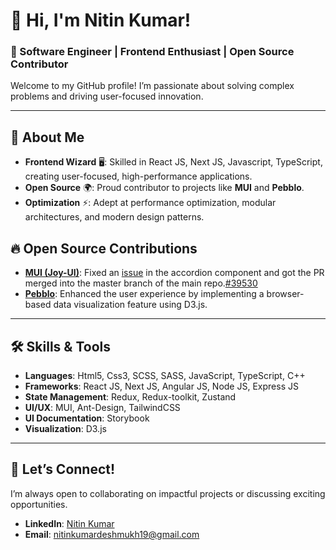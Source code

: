 # 👋 Hi, I'm Nitin Kumar!  
### 🚀 Software Engineer | Frontend Enthusiast | Open Source Contributor  

Welcome to my GitHub profile! I’m passionate about solving complex problems and driving user-focused innovation.

---

## 🌟 **About Me**  
- **Frontend Wizard** 🖥️: Skilled in React JS, Next JS, Javascript, TypeScript, creating user-focused, high-performance applications.   
- **Open Source** 🌍: Proud contributor to projects like **MUI** and **Pebblo**.  
- **Optimization** ⚡: Adept at performance optimization, modular architectures, and modern design patterns.  

## 🔥 **Open Source Contributions**  
- **[MUI (Joy-UI)](https://github.com/mui/material-ui)**: Fixed an [issue](https://github.com/mui/material-ui/issues/39530) in the accordion component and got the PR merged into the master branch of the main repo.[#39530](https://github.com/mui/material-ui/issues/39530)  
- **[Pebblo](https://github.com/daxa-ai/pebblo)**: Enhanced the user experience by implementing a browser-based data visualization feature using D3.js.  

---

## 🛠️ **Skills & Tools**  
- **Languages**: Html5, Css3, SCSS, SASS, JavaScript, TypeScript, C++ 
- **Frameworks**: React JS, Next JS, Angular JS, Node JS, Express JS 
- **State Management**: Redux, Redux-toolkit, Zustand
- **UI/UX**: MUI, Ant-Design, TailwindCSS
- **UI Documentation**: Storybook
- **Visualization**: D3.js   

---

## 💬 Let’s Connect!  
I’m always open to collaborating on impactful projects or discussing exciting opportunities.  
- **LinkedIn**: [Nitin Kumar](https://www.linkedin.com/in/nitin-kumar-343b741ab/) 
- **Email**: [nitinkumardeshmukh19@gmail.com](mailto:nitinkumardeshmukh19@gmail.com) 
